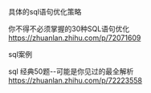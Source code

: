 

具体的sql语句优化策略

你不得不必须掌握的30种SQL语句优化
https://zhuanlan.zhihu.com/p/72071609




sql案例

sql 经典50题--可能是你见过的最全解析
https://zhuanlan.zhihu.com/p/72223558
